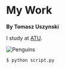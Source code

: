 # My Work

**By Tomasz Uszynski**

I study at [ATU](https://www.atu.ie).

![Penguins](https://allisonhorst.github.io/palmerpenguins/reference/figures/lter_penguins.png)


``` bash
$ python script.py
```

